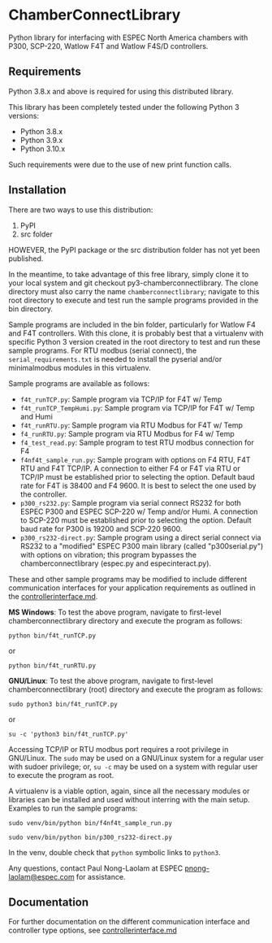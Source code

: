 # ChamberConnectLibrary

Python library for interfacing with ESPEC North America chambers with P300, SCP-220, Watlow F4T and Watlow F4S/D controllers. 

## Requirements

Python 3.8.x and above is required for using this distributed library. 

This library has been completely tested under the following Python 3 versions: 

* Python 3.8.x
* Python 3.9.x
* Python 3.10.x

Such requirements were due to the use of new print function calls. 

## Installation

There are two ways to use this distribution: 

1. PyPI
2. src folder

HOWEVER, the PyPI package or the src distribution folder has not yet been published. 

In the meantime, to take advantage of this free library, simply clone it to your local system and git checkout py3-chamberconnectlibrary. The clone directory must also carry the name ```chamberconnectlibrary```; navigate to this root directory to execute and test run the sample programs provided in the bin directory. 

Sample programs are included in the bin folder, particularly for Watlow F4 and F4T controllers. With this clone, it is probably best that a virtualenv with specific Python 3 version created in the root directory to test and run these sample programs. For RTU modbus (serial connect), the ```serial_requirements.txt``` is needed to install the pyserial and/or minimalmodbus modules in this virtualenv. 

Sample programs are available as follows: 

* ```f4t_runTCP.py```: Sample program via TCP/IP for F4T w/ Temp
* ```f4t_runTCP_TempHumi.py```: Sample program via TCP/IP for F4T w/ Temp and Humi
* ```f4t_runRTU.py```: Sample program via RTU Modbus for F4T w/ Temp
* ```f4_runRTU.py```: Sample program via RTU Modbus for F4 w/ Temp
* ```f4_test_read.py```: Sample program to test RTU modbus connection for F4 
* ```f4nf4t_sample_run.py```: Sample program with options on F4 RTU, F4T RTU and F4T TCP/IP. A connection to either F4 or F4T via RTU or TCP/IP must be established prior to selecting the option. Default baud rate for F4T is 38400 and F4 9600. It is best to select the one used by the controller. 
* ```p300_rs232.py```: Sample program via serial connect RS232 for both ESPEC P300 and ESPEC SCP-220 w/ Temp and/or Humi. A connection to SCP-220 must be established prior to selecting the option. Default baud rate for P300 is 19200 and SCP-220 9600. 
* ```p300_rs232-direct.py```: Sample program using a direct serial connect via RS232 to a "modified" ESPEC P300 main library (called "p300serial.py") with options on vibration; this program bypasses the chamberconnectlibrary (espec.py and especinteract.py).  

These and other sample programs may be modified to include different communication interfaces for your application requirements as outlined in the [controllerinterface.md](controllerinterface.md). 

**MS Windows**: To test the above program, navigate to first-level chamberconnectlibrary directory and execute the program as follows:

```python bin/f4t_runTCP.py```

or 

```python bin/f4t_runRTU.py```

**GNU/Linux**: To test the above program, navigate to first-level chamberconnectlibrary (root) directory and execute the program as follows:

```sudo python3 bin/f4t_runTCP.py```

or 

```su -c 'python3 bin/f4t_runTCP.py'```

Accessing TCP/IP or RTU modbus port requires a root privilege in GNU/Linux. The ```sudo``` may be used on a GNU/Linux system for a regular user with sudoer privilege; or, ```su -c``` may be used on a system with regular user to execute the program as root.

A virtualenv is a viable option, again, since all the necessary modules or libraries can be installed and used without interring with the main setup. 
Examples to run the sample programs: 

```sudo venv/bin/python bin/f4nf4t_sample_run.py```

```sudo venv/bin/python bin/p300_rs232-direct.py```

In the venv, double check that ```python``` symbolic links to ```python3```.  

Any questions, contact Paul Nong-Laolam at ESPEC <pnong-laolam@espec.com> for assistance.  

## Documentation

For further documentation on the different communication interface and controller type options, see [controllerinterface.md](controllerinterface.md)
